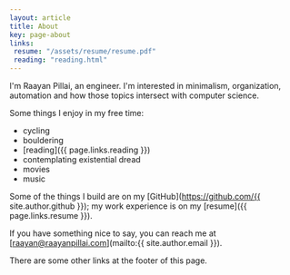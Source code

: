 ```yaml
---
layout: article
title: About
key: page-about
links:
 resume: "/assets/resume/resume.pdf"
 reading: "reading.html"
---
```


I'm Raayan Pillai, an engineer. I'm interested in minimalism, organization, automation and how those topics intersect with computer science.

Some things I enjoy in my free time:
- cycling
- bouldering
- [reading]({{ page.links.reading }})
- contemplating existential dread
- movies
- music

Some of the things I build are on my [GitHub](https://github.com/{{ site.author.github }}); my work experience is on my [resume]({{ page.links.resume }}). 

If you have something nice to say, you can reach me at [raayan@raayanpillai.com](mailto:{{ site.author.email }}).

There are some other links at the footer of this page.